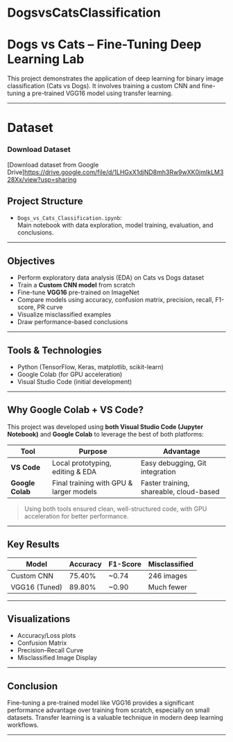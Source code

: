 # DogsvsCatsClassification

#  Dogs vs Cats – Fine-Tuning Deep Learning Lab

This project demonstrates the application of deep learning for binary image classification (Cats vs Dogs). It involves training a custom CNN and fine-tuning a pre-trained VGG16 model using transfer learning.

---
# Dataset
### Download Dataset
[Download dataset from Google Drive]https://drive.google.com/file/d/1LHGxX1djND8mh3Rw9wXK0jmIkLM328Xx/view?usp=sharing

##  Project Structure

- `Dogs_vs_Cats_Classification.ipynb`:  
  Main notebook with data exploration, model training, evaluation, and conclusions.

---

##  Objectives

- Perform exploratory data analysis (EDA) on Cats vs Dogs dataset
- Train a **Custom CNN model** from scratch
- Fine-tune **VGG16** pre-trained on ImageNet
- Compare models using accuracy, confusion matrix, precision, recall, F1-score, PR curve
- Visualize misclassified examples
- Draw performance-based conclusions

---

##  Tools & Technologies

- Python (TensorFlow, Keras, matplotlib, scikit-learn)
- Google Colab (for GPU acceleration)
- Visual Studio Code (initial development)

---

## Why Google Colab + VS Code?

This project was developed using **both Visual Studio Code (Jupyter Notebook)** and **Google Colab** to leverage the best of both platforms:

| Tool          | Purpose                                       | Advantage                                 |
|---------------|-----------------------------------------------|--------------------------------------------|
| **VS Code**   | Local prototyping, editing & EDA              | Easy debugging, Git integration            |
| **Google Colab** | Final training with GPU & larger models     | Faster training, shareable, cloud-based    |

>  Using both tools ensured clean, well-structured code, with GPU acceleration for better performance.

---

##  Key Results

| Model           | Accuracy | F1-Score | Misclassified |
|----------------|----------|----------|----------------|
| Custom CNN     | 75.40%   | ~0.74    | 246 images     |
| VGG16 (Tuned)  | 89.80%   | ~0.90    | Much fewer     |

---

##  Visualizations

- Accuracy/Loss plots
- Confusion Matrix
- Precision–Recall Curve
- Misclassified Image Display

---

## Conclusion

Fine-tuning a pre-trained model like VGG16 provides a significant performance advantage over training from scratch, especially on small datasets. Transfer learning is a valuable technique in modern deep learning workflows.

---
